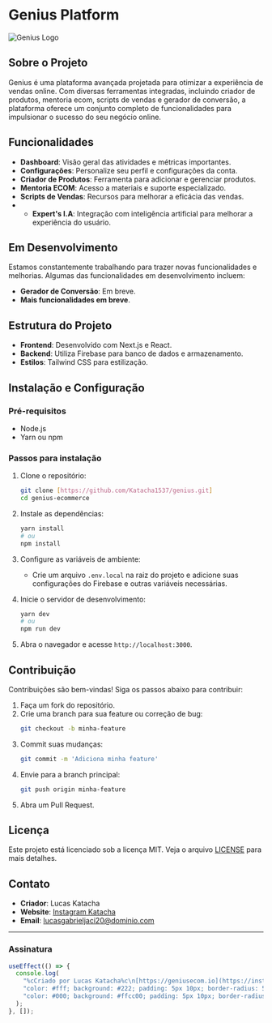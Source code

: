 # Genius Platform

![Genius Logo](https://geniusecom.io/wp-content/uploads/2023/04/Logo-light.svg)

## Sobre o Projeto

Genius é uma plataforma avançada projetada para otimizar a experiência de vendas online. Com diversas ferramentas integradas, incluindo criador de produtos, mentoria ecom, scripts de vendas e gerador de conversão, a plataforma oferece um conjunto completo de funcionalidades para impulsionar o sucesso do seu negócio online.

## Funcionalidades

- **Dashboard**: Visão geral das atividades e métricas importantes.
- **Configurações**: Personalize seu perfil e configurações da conta.
- **Criador de Produtos**: Ferramenta para adicionar e gerenciar produtos.
- **Mentoria ECOM**: Acesso a materiais e suporte especializado.
- **Scripts de Vendas**: Recursos para melhorar a eficácia das vendas.
- - **Expert's I.A**: Integração com inteligência artificial para melhorar a experiência do usuário.


## Em Desenvolvimento

Estamos constantemente trabalhando para trazer novas funcionalidades e melhorias. Algumas das funcionalidades em desenvolvimento incluem:

- **Gerador de Conversão**: Em breve.
- **Mais funcionalidades em breve**.

## Estrutura do Projeto

- **Frontend**: Desenvolvido com Next.js e React.
- **Backend**: Utiliza Firebase para banco de dados e armazenamento.
- **Estilos**: Tailwind CSS para estilização.

## Instalação e Configuração

### Pré-requisitos

- Node.js
- Yarn ou npm

### Passos para instalação

1. Clone o repositório:
    ```bash
    git clone [https://github.com/Katacha1537/genius.git]
    cd genius-ecommerce
    ```

2. Instale as dependências:
    ```bash
    yarn install
    # ou
    npm install
    ```

3. Configure as variáveis de ambiente:
    - Crie um arquivo `.env.local` na raiz do projeto e adicione suas configurações do Firebase e outras variáveis necessárias.

4. Inicie o servidor de desenvolvimento:
    ```bash
    yarn dev
    # ou
    npm run dev
    ```

5. Abra o navegador e acesse `http://localhost:3000`.

## Contribuição

Contribuições são bem-vindas! Siga os passos abaixo para contribuir:

1. Faça um fork do repositório.
2. Crie uma branch para sua feature ou correção de bug:
    ```bash
    git checkout -b minha-feature
    ```
3. Commit suas mudanças:
    ```bash
    git commit -m 'Adiciona minha feature'
    ```
4. Envie para a branch principal:
    ```bash
    git push origin minha-feature
    ```
5. Abra um Pull Request.

## Licença

Este projeto está licenciado sob a licença MIT. Veja o arquivo [LICENSE](LICENSE) para mais detalhes.

## Contato

- **Criador**: Lucas Katacha
- **Website**: [Instagram Katacha](https://instagram.com/katachalucas)
- **Email**: [lucasgabrieljaci20@dominio.com](mailto:seu-email@dominio.com)

---

### Assinatura

```javascript
useEffect(() => {
  console.log(
    "%cCriado por Lucas Katacha%c\n[https://geniusecom.io](https://instagram.com/katachalucas)",
    "color: #fff; background: #222; padding: 5px 10px; border-radius: 5px; font-size: 14px;",
    "color: #000; background: #ffcc00; padding: 5px 10px; border-radius: 5px; font-size: 14px;"
  );
}, []);

